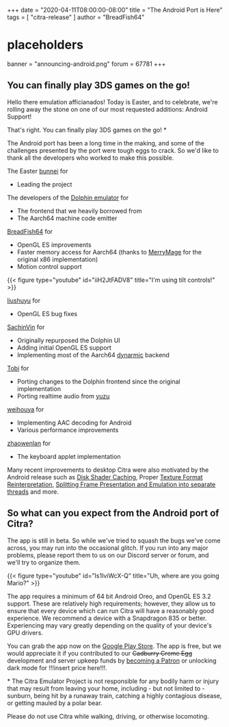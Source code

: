 +++
date = "2020-04-11T08:00:00-08:00"
title = "The Android Port is Here"
tags = [ "citra-release" ]
author = "BreadFish64"
# placeholders
banner = "announcing-android.png"
forum = 67781
+++

## You can finally play 3DS games on the go!

Hello there emulation afficianados! Today is Easter, and to celebrate, we're rolling away the stone on one of our most requested additions: Android Support!

<!--more-->

That's right. You can finally play 3DS games on the go! *

The Android port has been a long time in the making, and some of the challenges presented by the port were tough eggs to crack. So we'd like to thank all the developers who worked to make this possible.

The Easter [bunnei](https://github.com/bunnei) for
* Leading the project

The developers of the [Dolphin emulator](https://dolphin-emu.org) for
* The frontend that we heavily borrowed from
* The Aarch64 machine code emitter

[BreadFish64](https://github.com/BreadFish64) for
* OpenGL ES improvements
* Faster memory access for Aarch64 (thanks to [MerryMage](https://github.com/MerryMage) for the original x86 implementation)
* Motion control support

{{< figure type="youtube" id="iiH2JtFADV8" title="I'm using tilt controls!" >}}

[liushuyu](https://github.com/liushuyu) for
* OpenGL ES bug fixes

[SachinVin](https://github.com/SachinVin) for
* Originally repurposed the Dolphin UI
* Adding initial OpenGL ES support
* Implementing most of the Aarch64 [dynarmic](https://github.com/MerryMage/dynarmic) backend

[Tobi](https://github.com/FearlessTobi) for
* Porting changes to the Dolphin frontend since the original implementation
* Porting realtime audio from [yuzu](https://yuzu-emu.org)

[weihouya](https://github.com/weihuoya) for
* Implementing AAC decoding for Android
* Various performance improvements

[zhaowenlan](https://github.com/zhaowenlan1779) for
* The keyboard applet implementation

Many recent improvements to desktop Citra were also motivated by the Android release such as [Disk Shader Caching](https://github.com/citra-emu/citra/pull/4923), Proper [Texture Format Reinterpretation](https://github.com/citra-emu/citra/pull/5170), [Splitting Frame Presentation and Emulation into separate threads](https://github.com/citra-emu/citra/pull/4940) and more.

## So what can you expect from the Android port of Citra?

The app is still in beta. So while we've tried to squash the bugs we've come across, you may run into the occasional glitch. If you run into any major problems, please report them to us on our Discord server or forum, and we'll try to organize them.

{{< figure type="youtube" id="Is1IviWcX-Q" title="Uh, where are you going Mario?" >}}

The app requires a minimum of 64 bit Android Oreo, and OpenGL ES 3.2 support. These are relatively high requirements; however, they allow us to ensure that every device which can run Citra will have a reasonably good experience. We recommend a device with a Snapdragon 835 or better. Experiencing may vary greatly depending on the quality of your device's GPU drivers.

You can grab the app now on the [Google Play Store](https://play.google.com/store/apps/details?id=org.citra.citra_emu). The app is free, but we would appreciate it if you contributed to our ~~Cadburry Creme Egg~~ development and server upkeep funds by [becoming a Patron](https://www.patreon.com/citraemu) or unlocking dark mode for !!!insert price here!!!.

\* The Citra Emulator Project is not responsible for any bodily harm or injury that may result from leaving your home, including - but not limited to - sunburn, being hit by a runaway train, catching a highly contagious disease, or getting mauled by a polar bear.

Please do not use Citra while walking, driving, or otherwise locomoting.
